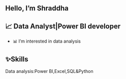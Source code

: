 ## Hello, I’m Shraddha
## 📈 Data Analyst|Power BI developer
- 📊 I’m interested in data analysis


## ✨Skills
Data analysis:Power BI,Excel,SQL&Python







  

<!---
ShraddhaH-ctrl/ShraddhaH-ctrl is a ✨ special ✨ repository because its `README.md` (this file) appears on your GitHub profile.
You can click the Preview link to take a look at your changes.
--->
